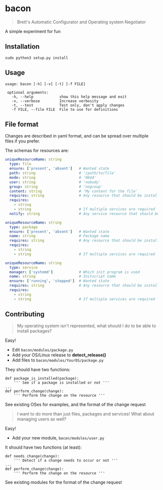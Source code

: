 # bacon

> Brett's Automatic Configurator and Operating system Negotiator

A simple experiment for fun

## Installation

```sudo python3 setup.py install```

## Usage

```
usage: bacon [-h] [-v] [-t] [-f FILE]

 optional arguments:
   -h, --help            show this help message and exit
   -v, --verbose         Increase verbosity
   -t, --test            Test only, don't apply changes
   -f FILE, --file FILE  File to use for definitions
```

## File format

Changes are described in yaml format, and can be spread over multiple files if you prefer.

The schemas for resources are:

```yaml
uniqueResourceName: string
  type: file
  ensure: ['present', 'absent']   # Wanted state
  path: string                    # '/path/to/file'
  mode: string                    # '0644'
  user: string                    # 'nobody'
  group: string                   # 'nogroup'
  content: string                 # 'My content for the file'
  requires: string                # Any resource that should be installed first
  requires:
    - string
    - string                      # If multiple services are required
  notify: string                  # Any service resource that should be reloaded on change of this file
```

```yaml
uniqueResourceName: string
  type: package
  ensure: ['present', 'absent']   # Wanted state
  name: string                    # Package name
  requires: string                # Any resource that should be installed first
  requires:
    - string
    - string                      # If multiple services are required
```

```yaml
uniqueResourceName: string
  type: service
  manager: ['systemd']            # Which init program is used
  name: string                    # Initscript name
  ensure: ['running', 'stopped']  # Wanted state
  requires: string                # Any resource that should be installed first
  requires:
    - string
    - string                      # If multiple services are required
```

## Contributing

> My operating system isn't represented, what should I do to be able to install packages?

Easy!
* Edit ```bacon/modules/package.py```
* Add your OS/Linux release to **detect_release()**
* Add files to ```bacon/modules/YourOS/package.py```

They should have two functions:

```python3
def package_is_installed(package):
    ''' See if a package is installed or not '''
...
def perform_change(change):
    ''' Perform the change on the resource '''
```

See existing OSes for examples, and the format of the change request

> I want to do more than just files, packages and services! What about managing users as well?

Easy!
* Add your new module, ```bacon/modules/user.py```

It should have two functions (at least):

```python3
def needs_change(change):
    ''' Detect if a change needs to occur or not '''
...
def perform_change(change):
    ''' Perform the change on the resource '''
```

See existing modules for the format of the change request
